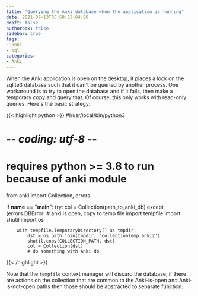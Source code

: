 ```yaml
---
title: "Querying the Anki database when the application is running"
date: 2021-07-13T05:50:53-04:00
draft: false
authorbox: false
sidebar: true
tags:
- anki
- sql
categories:
- Anki
---
```

When the Anki application is open on the desktop, it places a lock on the sqlite3 database such that it can't be queried by another process. One workaround is to try to open the database and if it fails, then make a temporary copy and query that. Of course, this only works with read-only queries. Here's the basic strategy:

{{< highlight python >}}
#!/usr/local/bin/python3
# -*- coding: utf-8 -*-

# requires python >= 3.8 to run because of anki module

from anki import Collection, errors

if __name__ == "__main__":
    try:
        col = Collection(path_to_anki_db)
    except (errors.DBError:
        # anki is open, copy to temp file
        import tempfile
        import shutil
        import os

        with tempfile.TemporaryDirectory() as tmpdir:
            dst = os.path.join(tmpdir, 'collectiontemp.anki2')
            shutil.copy(COLLECTION_PATH, dst)
            col = Collection(dst)
            # do something with Anki db
{{< /highlight >}}

Note that the `tempfile` context manager will discard the database, if there are actions on the collection that are common to the Anki-is-open and Anki-is-not-open paths then those should be abstracted to separate function.
